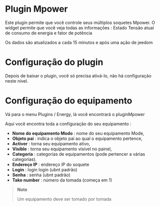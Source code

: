 # Plugin Mpower

Este plugin permite que você controle seus múltiplos soquetes Mpower. O widget permite que você veja todas as informações : Estado Tensão atual de consumo de energia e fator de potência

Os dados são atualizados a cada 15 minutos e após uma ação de jeedom

# Configuração do plugin

Depois de baixar o plugin, você só precisa ativá-lo, não há configuração neste nível.

# Configuração do equipamento

Vá para o menu Plugins / Energy, lá você encontrará o pluginMpower

Aqui você encontra toda a configuração do seu equipamento :

-   **Nome do equipamento Modo** : nome do seu equipamento Mode,
-   **Objeto pai** : indica o objeto pai ao qual o equipamento pertence,
-   **Activer** : torna seu equipamento ativo,
-   **Visible** : torna seu equipamento visível no painel,
-   **Categoria** : categorias de equipamentos (pode pertencer a várias categorias).
-   **Endereço IP** : endereço IP do soquete
-   **Login** : login login (ubnt padrão)
-   **Senha** : senha (ubnt padrão)
-   **Take number** : número da tomada (começa em 1)

> **Note**
>
> Um equipamento deve ser tomado por tomada
